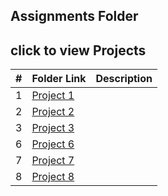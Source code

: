 
 ##  Assignments Folder
 ## click to view Projects 

|   #    | Folder Link       | Description                                     |
|------- |-------------------|-------------------------------------------------|
| 1 | <a href="https://github.com/ezapez/4553-Spatial-DS-Zapata/tree/main/Assignments/P01"> Project 1 </a> |
| 2 | <a href="https://github.com/ezapez/4553-Spatial-DS-Zapata/tree/main/Assignments/P02"> Project 2 </a> |
| 3 | <a href="https://github.com/ezapez/4553-Spatial-DS-Zapata/tree/main/Assignments/P03"> Project 3 </a> |
| 6 | <a href="https://github.com/ezapez/4553-Spatial-DS-Zapata/tree/main/Assignments/P06"> Project 6 </a> |
| 7 | <a href="https://github.com/ezapez/4553-Spatial-DS-Zapata/tree/main/Assignments/P07"> Project 7 </a> |
| 8 | <a href="https://github.com/ezapez/4553-Spatial-DS-Zapata/tree/main/Assignments/P08"> Project 8 </a> |


